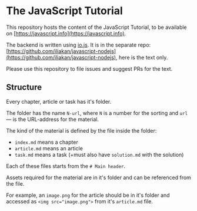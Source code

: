 
# The JavaScript Tutorial

This repository hosts the content of the JavaScript Tutorial, to be available on [https://javascript.info](https://javascript.info).

The backend is written using [io.js](https://iojs.org/en/index.html). It is in the separate repo: [https://github.com/iliakan/javascript-nodejs](https://github.com/iliakan/javascript-nodejs), here is the text only.

Please use this repository to file issues and suggest PRs for the text.

## Structure

Every chapter, article or task has it's folder.

The folder has the name `N-url`, where `N` is a number for the sorting and `url` — is the URL-address for the material.

The kind of the material is defined by the file inside the folder:

  - `index.md` means a chapter
  - `article.md` means an article
  - `task.md` means a task (+must also have `solution.md` with the solution)

Each of these files starts from the `# Main header`.

Assets required for the material are in it's folder and can be referenced from the file.

For example, an `image.png` for the article should be in it's folder and accessed as `<img src="image.png">` from it's `article.md` file.

